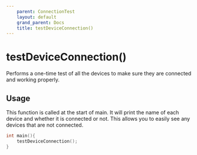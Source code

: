 ```yaml
---
    parent: ConnectionTest
    layout: default
    grand_parent: Docs
    title: testDeviceConnection()
---
```

# testDeviceConnection()
Performs a one-time test of all the devices to make sure they are connected and working properly.

## Usage
This function is called at the start of main. It will print the name of each device and whether it is connected or not. This allows you to easily see any devices that are not connected. 
```cpp
int main(){
    testDeviceConnection();
}
```
